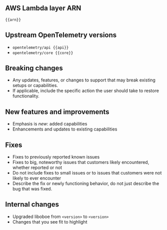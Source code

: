 <!-- https://github.com/solarwinds-internal/infodev-observability-saas/blob/master/Content/Release_Notes/APMLibrary-ReleaseTemplate.md -->

## AWS Lambda layer ARN

```
{{arn}}
```

## Upstream OpenTelemetry versions

- `opentelemetry/api {{api}}`
- `opentelemetry/core {{core}}`

## Breaking changes

- Any updates, features, or changes to support that may break existing setups or capabilities.
- If applicable, include the specific action the user should take to restore functionality.

## New features and improvements

- Emphasis is _new_: added capabilities
- Enhancements and updates to existing capabilities

## Fixes

- Fixes to previously reported known issues
- Fixes to big, noteworthy issues that customers likely encountered, whether reported or not
- Do not include fixes to small issues or to issues that customers were not likely to ever encounter
- Describe the fix or newly functioning behavior, do not just describe the bug that was fixed.

## Internal changes

- Upgraded liboboe from `<version>` to `<version>`
- Changes that you see fit to highlight
